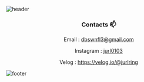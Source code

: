 ![header](https://capsule-render.vercel.app/api?type=waving&color=gradient&height=300&section=header&text=JuriYoon&fontSize=90&animation=scaleIn)



<div align=center>

  
### Contacts 📫

Email : dbswnfl3@gmail.com
  
Instagram : [jurl0103](https://www.instagram.com/jurl0103)

Velog : https://velog.io/@jurlring
  

  

</div>


![footer](https://capsule-render.vercel.app/api?type=waving&color=gradient&height=150&section=footer)

<!--
**jurlring/jurlring** is a ✨ _special_ ✨ repository because its `README.md` (this file) appears on your GitHub profile.

Here are some ideas to get you started:

- 🔭 I’m currently working on ...
- 🌱 I’m currently learning ...
- 👯 I’m looking to collaborate on ...
- 🤔 I’m looking for help with ...
- 💬 Ask me about ...
- 📫 How to reach me: ...
- 😄 Pronouns: ...
- ⚡ Fun fact: ...
-->
